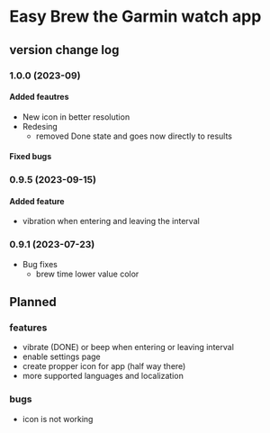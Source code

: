 # Easy Brew the Garmin watch app

## version change log

### 1.0.0 (2023-09)
#### Added feautres
* New icon in better resolution
* Redesing
  * removed Done state and goes now directly to results
#### Fixed bugs


### 0.9.5 (2023-09-15)
#### Added feature
* vibration when entering and leaving the interval

### 0.9.1 (2023-07-23)
* Bug fixes
  * brew time lower value color

## Planned 
### features
* vibrate (DONE) or beep when entering or leaving interval
* enable settings page
* create propper icon for app (half way there)
* more supported languages and localization
### bugs
* icon is not working